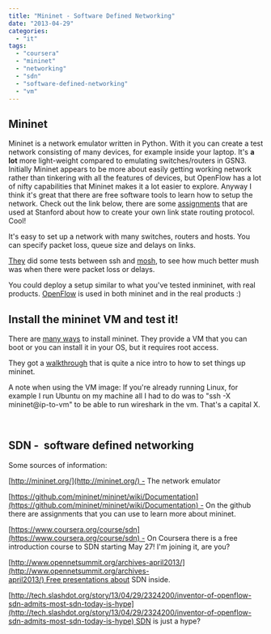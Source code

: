 ```yaml
---
title: "Mininet - Software Defined Networking"
date: "2013-04-29"
categories: 
  - "it"
tags: 
  - "coursera"
  - "mininet"
  - "networking"
  - "sdn"
  - "software-defined-networking"
  - "vm"
---
```


## Mininet

Mininet is a network emulator written in Python. With it you can create a test network consisting of many devices, for example inside your laptop. It's **a lot** more light-weight compared to emulating switches/routers in GSN3. Initially Mininet appears to be more about easily getting working network rather than tinkering with all the features of devices, but OpenFlow has a lot of nifty capabilities that Mininet makes it a lot easier to explore. Anyway I think it's great that there are free software tools to learn how to setup the network. Check out the link below, there are some [assignments](https://github.com/mininet/mininet/wiki/Assignments "or if lazy click this link") that are used at Stanford about how to create your own link state routing protocol. Cool!

It's easy to set up a network with many switches, routers and hosts. You can specify packet loss, queue size and delays on links.

[They](http://reproducingnetworkresearch.wordpress.com/ "reproducingnetworkresearch") did some tests between ssh and [mosh](http://mosh.mit.edu/ "http://mosh.mit.edu/"), to see how much better mush was when there were packet loss or delays.

You could deploy a setup similar to what you've tested inmininet, with real products. [OpenFlow](http://en.wikipedia.org/wiki/OpenFlow "on wikipedia") is used in both mininet and in the real products :)

## Install the mininet VM and test it!

There are [many ways](https://github.com/mininet/mininet/blob/master/INSTALL "INSTALL on the github") to install mininet. They provide a VM that you can boot or you can install it in your OS, but it requires root access.

They got a [walkthrough](http://mininet.org/walkthrough/) that is quite a nice intro to how to set things up mininet.

A note when using the VM image: If you're already running Linux, for example I run Ubuntu on my machine all I had to do was to "ssh -X mininet@ip-to-vm" to be able to run wireshark in the vm. That's a capital X.

 

## SDN -  software defined networking

Some sources of information:

[http://mininet.org/](http://mininet.org/) - The network emulator

[https://github.com/mininet/mininet/wiki/Documentation](https://github.com/mininet/mininet/wiki/Documentation) - On the github there are assignments that you can use to learn more about mininet.

[https://www.coursera.org/course/sdn](https://www.coursera.org/course/sdn) - On Coursera there is a free introduction course to SDN starting May 27! I'm joining it, are you?

[http://www.opennetsummit.org/archives-april2013/](http://www.opennetsummit.org/archives-april2013/) Free presentations about SDN inside.

[http://tech.slashdot.org/story/13/04/29/2324200/inventor-of-openflow-sdn-admits-most-sdn-today-is-hype](http://tech.slashdot.org/story/13/04/29/2324200/inventor-of-openflow-sdn-admits-most-sdn-today-is-hype) SDN is just a hype?
